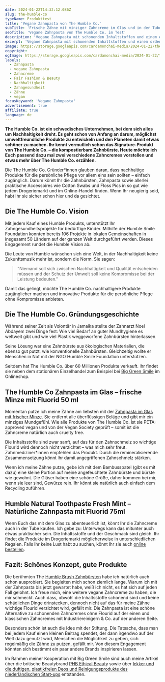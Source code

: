 ```yaml
---
date: 2024-01-22T14:32:12.086Z
slug: the-humble-co
typeName: Produkttest
title: 'Vegane Zahnpasta von The Humble Co.'
subTitle: 'Frische Zähne mit minziger Zahncreme im Glas und in der Tube'
seoTitle: 'Vegane Zahnpasta von The Humble Co. im Test'
description: 'Vegane Zahnpasta mit schonenden Inhaltstoffen und einem ordentlichen Flourid-Gehalt, die von Zahnmediziner*innen empfohlen wird – Ihr habt sie gefunden! Holt Euch letzt alle Infos!'
excerpt: 'Vegane Zahnpasta mit schonenden Inhaltstoffen und einem ordentlichen Flourid-Gehalt – danach bin ich immer auf der Suche. Die Zahncreme, die ich für diesen Artikel getestet habe, wird sogar von Zahnärzt*innen empfohlen und Ihr spendet beim Kauf einen kleinen Betrag. Lest am besten gleich hier, was es damit auf sich hat.'
image: https://storage.googleapis.com/cardamonchai-media/2024-01-22/the-humble-co-sounds-vegan-com-2-jpg-imagine-181828_76736f_2048_1536/640.webp
copyright:
ogImage: https://storage.googleapis.com/cardamonchai-media/2024-01-22/the-humble-co-soundsvegan-com-og-jpg-imagine-181828_8c8980_1200_628/640.webp
labels:
  - Zahnpasta
  - vegane Zahnpasta
  - Zahncreme
  - Fair Fashion & Beauty
  - Nachhaltigkeit
  - Zahngesundheit
  - Zähne
  - vegan
focusKeyword: 'Vegane Zahnpasta'
advertisement: true
affiliate: true
language: de
---
```


**The Humble Co. ist ein schwedisches Unternehmen, bei dem sich alles um Nachhaltigkeit dreht. Es geht schon von Anfang an darum, möglichst umweltfreundliche Produkte zu entwickeln und den Planeten damit etwas schöner zu machen. Ihr kennt vermutlich schon das Signature-Produkt von The Humble Co. – die kompostierbare Zahnbürste. Heute möchte ich Euch passend dazu mal zwei verschiedene Zahncremes vorstellen und etwas mehr über The Humble Co. erzählen.**

Die The Humble Co. Gründer\*innen glauben daran, dass nachhaltige Produkte für die persönliche Pflege vor allem eins sein sollten – einfach zugänglich. Darum könnt Ihr die Zahnbürsten, Zahnpasta sowie allerlei praktische Accessoires wie Cotton Swabs und Floss Pics in so gut wie jedem Drogeriemarkt und im Online-Handel finden. Wenn Ihr neugierig seid, habt Ihr sie sicher schon hier und da gesichtet.

## Die The Humble Co. Vision

Mit jedem Kauf eines Humble Produkts, unterstützt Ihr Zahngesundheitsprojekte für bedürftige Kinder. Mithilfe der Humble Smile Foundation konnten bereits 106 Projekte in lokalen Gemeinschaften in insgesamt 50 Ländern auf der ganzen Welt durchgeführt werden. Dieses Engagement rundet die Humble Vision ab.

Die Leute von Humble wünschen sich eine Welt, in der Nachhaltigkeit keine Zukunftsmusik mehr ist, sondern die Norm. Sie sagen:

> "Niemand soll sich zwischen Nachhaltigkeit und Qualität entscheiden müssen und der Schutz der Umwelt soll keine Kompromisse bei der Leistung bedeuten."

Damit das gelingt, möchte The Humble Co. nachhaltigere Produkte zugänglicher machen und innovative Produkte für die persönliche Pflege ohne Kompromisse anbieten.

## Die The Humble Co. Gründungsgeschichte

Während seiner Zeit als Volontär in Jamaika stellte der Zahnarzt Noel Abdayem zwei Dinge fest: Wie viel Bedarf an guter Mundhygiene es weltweit gibt und wie viel Plastik weggeworfene Zahnbürsten hinterlassen.

Seine Lösung war eine Zahnbürste aus ökologischen Materialien, die ebenso gut putzt, wie konventionelle Zahnbürsten. Gleichzeitig wollte er Menschen in Not mit der NGO Humble Smile Foundation unterstützen.

Seitdem hat The Humble Co. über 60 Millionen Produkte verkauft. Ihr findet sie neben dem stationären Einzelhandel zum Beispiel bei [Big Green Smile](https://tidd.ly/493Ym7y) im Onlineshop.

## The Humble Co Zahnpasta im Glas – frische Minze mit Fluorid 50 ml

Momentan putze ich meine Zähne am liebsten mit der [Zahnpasta im Glas mit frischer Minze](https://tidd.ly/3SuDwc5). Sie entfernt alle überflüssigen Beläge und gibt mir ein minziges Mundgefühl. Wie alle Produkte von The Humble Co. ist sie PETA-approved vegan und von der Vegan Society geprüft – somit ist die Zahncreme natürlich auch cruelty free.

Die Inhaltsstoffe sind zwar sanft, auf das für den Zahnschmelz so wichtige Flourid wird dennoch nicht verzichtet – was mich sehr freut. Zahnmediziner\*innen empfehlen das Produkt. Durch die remineralisierende Zusammensetzung könnt Ihr damit angegriffenen Zahnschmelz stärken.

Wenn ich meine Zähne putze, gebe ich mit dem Bambusspatel (gibt es mit dazu) eine kleine Portion auf meine angefeuchtete Zahnbürste und bürste wie gewohnt. Die Gläser haben eine schöne Größe, daher kommen bei mir, wenn sie leer sind, Gewürze rein. Ihr könnt sie natürlich auch einfach dem Recycling zuführen.

## Humble Natural Toothpaste Fresh Mint – Natürliche Zahnpasta mit Fluorid 75ml

Wenn Euch das mit dem Glas zu abenteuerlich ist, könnt Ihr die Zahncreme auch in der Tube kaufen. Ich gebe zu: Unterwegs kann das mitunter auch etwas praktischer sein. Die Inhaltsstoffe und der Geschmack sind gleich. Ihr findet die Produkte im Drogeriemarkt möglicherweise in unterschiedlichen Regalen. Falls Ihr keine Lust habt zu suchen, könnt Ihr sie auch [online bestellen](https://tidd.ly/3Oc7VJC).

## Fazit: Schönes Konzept, gute Produkte

Die berühmten The [Humble Brush Zahnbürsten](https://tidd.ly/4bk80oD) habe ich natürlich auch schon ausprobiert. Sie begleiten mich schon ziemlich lange. Warum ich mit der Zahnpasta bis jetzt gewartet habe, weiß ich nicht, es hat sich auf jeden Fall gelohnt. Ich freue mich, eine weitere vegane Zahncreme zu haben, die mir schmeckt. Auch dass, obwohl die Inhaltsstoffe schonend sind und keine schädlichen Dinge drinstecken, dennoch nicht auf das für meine Zähne wichtige Flourid verzichtet wird, gefällt mir. Die Zahnpasta ist eine schöne Alternative zu schonenden Zahncremes ohne Flourid auf der einen und klassischen Zahncremes mit Industriereinigern & Co. auf der anderen Seite.

Besonders schön ist auch die Idee mit der Stiftung. Die Tatsache, dass man bei jedem Kauf einen kleinen Beitrag spendet, der dann irgendwo auf der Welt dazu genutzt wird, Menschen die Möglichkeit zu geben, sich regelmäßig die Zähne zu putzen, gefällt mir. Von diesem Engagement könnten sich bestimmt ein paar andere Brands inspirieren lassen.

<Gallery name="the-humble-co-big-green-smile-2" />

Im Rahmen meiner Kooperation mit Big Green Smile sind auch meine Artikel über die britische Beautybrand [PHB Ethical Beauty](/2024/04/phb-ethical-beauty/) sowie über [lekker und die duftigen, plastikfreien Deos und Reinigungsprodukte des niederländischen Start-ups](/2024/03/lekker-vegane-deos-gesichtsreiniger/) entstanden.
